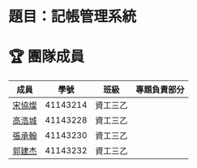 # 題目：記帳管理系統
# 🏆 團隊成員

| 成員 | 學號 | 班級 | 專題負責部分 |
|------|------|------|------|
| [宋協燦](./宋協燦.md) | 41143214 | 資工三乙 | 
| [高浩城](./高浩城.md) | 41143228 | 資工三乙 | 
| [張承翰](./張承翰.md) | 41143230 | 資工三乙 | 
| [郭建杰](./郭建杰.md) | 41143232 | 資工三乙 | 
